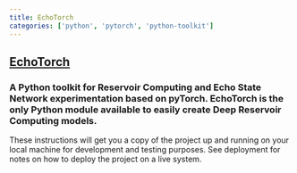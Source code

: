 ```yaml
---
title: EchoTorch
categories: ['python', 'pytorch', 'python-toolkit']
---
```

## [EchoTorch](https://github.com/nschaetti/EchoTorch)

### A Python toolkit for Reservoir Computing and Echo State Network experimentation based on pyTorch. EchoTorch is the only Python module available to easily create Deep Reservoir Computing models.


These instructions will get you a copy of the project up and running
on your local machine for development and testing purposes.
See deployment for notes on how to deploy the project on a live system.
